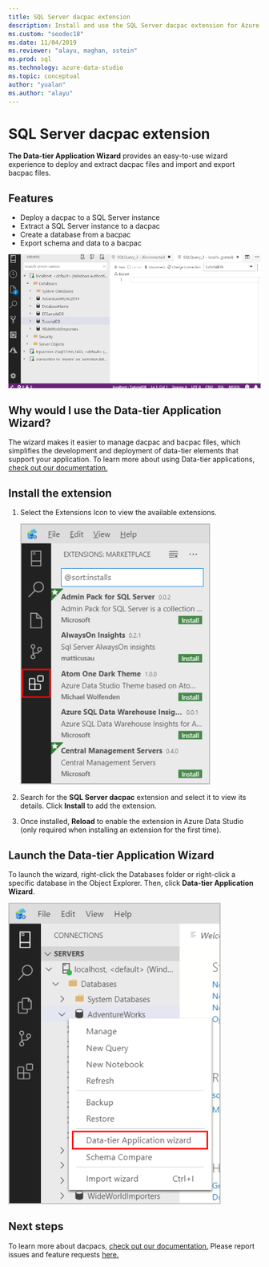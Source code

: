 ```yaml
---
title: SQL Server dacpac extension
description: Install and use the SQL Server dacpac extension for Azure Data Studio
ms.custom: "seodec18"
ms.date: 11/04/2019
ms.reviewer: "alayu, maghan, sstein"
ms.prod: sql
ms.technology: azure-data-studio
ms.topic: conceptual
author: "yualan"
ms.author: "alayu"
---
```

# SQL Server dacpac extension

**The Data-tier Application Wizard** provides an easy-to-use wizard experience to deploy and extract dacpac files and import and export bacpac files.


## Features

* Deploy a dacpac to a SQL Server instance
* Extract a SQL Server instance to a dacpac
* Create a database from a bacpac
* Export schema and data to a bacpac

![dacpac extension demo gif](media/extensions/sql-server-dacpac-extension/dacpac-extension-demo.gif)


## Why would I use the Data-tier Application Wizard?

The wizard makes it easier to manage dacpac and bacpac files, which simplifies the development and deployment of data-tier elements that support your application. To learn more about using Data-tier applications, [check out our documentation.](https://docs.microsoft.com/sql/relational-databases/data-tier-applications/data-tier-applications?view=sql-server-2017)


## Install the extension

1. Select the Extensions Icon to view the available extensions.

    ![extension manager icon](media/extensions/extension-manager-icon.png)

2. Search for the **SQL Server dacpac** extension and select it to view its details. Click **Install** to add the extension.

3. Once installed, **Reload** to enable the extension in Azure Data Studio (only required when installing an extension for the first time).


## Launch the Data-tier Application Wizard

To launch the wizard, right-click the Databases folder or right-click a specific database in the Object Explorer. Then, click **Data-tier Application Wizard**.

![dacpac extension launch menu](media/extensions/sql-server-dacpac-extension/dacpac-extension-launch.png)


## Next steps

To learn more about dacpacs, [check out our documentation.](https://docs.microsoft.com/sql/relational-databases/data-tier-applications/data-tier-applications?view=sql-server-2017)
Please report issues and feature requests [here.](https://github.com/microsoft/azuredatastudio/issues)